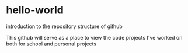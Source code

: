 # hello-world
introduction to the repository structure of github

This github will serve as a place to view the code projects I've worked on both for school and personal projects
